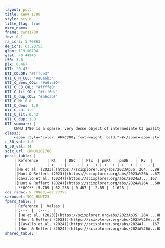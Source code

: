 ```yaml
---
layout: post
title: CWNU 1780
style: style
title_flag: true
more_names: 
fname: cwnu1780
fov: 0.1
ra_icrs: 5.70863
de_icrs: 62.23755
glon: 119.60794
glat: -0.44945
r50: 3.0
plx: 0.467
UTI: "0.47"
UTI_COLOR: "#fffce3"
UTI_C_N_COL: "#e0a6b3"
UTI_C_dens_COL: "#a6cab9"
UTI_C_C3_COL: "#ffffe8"
UTI_C_lit_COL: "#fff6da"
UTI_C_dup_COL: "#a6cab9"
UTI_C_N: 0.0
UTI_C_dens: 1.0
UTI_C_C3: 0.5
UTI_C_lit: 0.42
UTI_C_dup: 1.0
UTI_summary: |
    CWNU 1780 is a sparse, very dense object of intermediate C3 quality. It was recently reported in the literature.<br><br><span style="color: #99180f; font-weight: bold;">Warning: </span>contains less than 25 stars with <i>P>0.5</i> estimated.
class3: |
    <span style="color: #FFC300; font-weight: bold;">B</span><span style="color: #FFC300; font-weight: bold;">B</span>
r_50_val: 3.0
N_50_val: 24
scix_url: CWNU%201780
posit_table: |
    | Reference    | RA    | DEC   | Plx  | pmRA  | pmDE   |  Rv  |
    | :---         | :---: | :---: | :---: | :---: | :---: | :---: |
    |[He et al. (2023)](https://scixplorer.org/abs/2023ApJS..264....8H) | 5.722 | 62.239 | 0.466 | -2.847 | -1.629 | -- |
    |[Hunt & Reffert (2023)](https://scixplorer.org/abs/2023A%26A...673A.114H) | 5.726 | 62.239 | 0.467 | -2.856 | -1.63 | -- |
    |[Cavallo et al. (2024)](https://scixplorer.org/abs/2024AJ....167...12C) | 5.756 | 62.243 | 0.467 | -- | -- | -- |
    |[Hunt & Reffert (2024)](https://scixplorer.org/abs/2024A%26A...686A..42H) | 5.726 | 62.239 | 0.467 | -2.856 | -1.63 | -- |
    | **UCC** |5.709 | 62.238 | 0.467 | -2.85 | -1.628 | -- | 
cds_radec: 5.70863,+62.23755
carousel: UCC_HUNT23
fpars_table: |
    | Reference |  Values |
    | :---  |  :---:  |
    | [He et al. (2023)](https://scixplorer.org/abs/2023ApJS..264....8H) | `A0=1.6, m-M=11.6, logAge=6.9` |
    | [Hunt & Reffert (2023)](https://scixplorer.org/abs/2023A%26A...673A.114H) | `AV50=1.028, diffAV50=0.767, MOD50=11.498, logAge50=6.899` |
    | [Cavallo et al. (2024)](https://scixplorer.org/abs/2024AJ....167...12C) | `AV50=1.21, dMod50=11.55, logAge50=6.65, [Fe/H]50=0.02` |
    | [Hunt & Reffert (2024)](https://scixplorer.org/abs/2024A%26A...686A..42H) | `MassJ=236.549` |
shared_table: |
    
---
```

